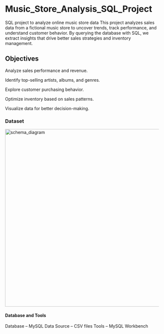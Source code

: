 # Music_Store_Analysis_SQL_Project
SQL project to analyze online music store data
This project analyzes sales data from a fictional music store to uncover trends, track performance, and understand customer behavior. 
By querying the database with SQL, we extract insights that drive better sales strategies and inventory management.

## Objectives

Analyze sales performance and revenue.

Identify top-selling artists, albums, and genres.

Explore customer purchasing behavior.

Optimize inventory based on sales patterns.

Visualize data for better decision-making.

### Dataset

<img width="581" alt="schema_diagram" src="https://github.com/user-attachments/assets/dd711959-425f-4cac-815f-d83e6c9140cf" />

####  Database and Tools
Database – MySQL
Data Source – CSV files
Tools – MySQL Workbench 
